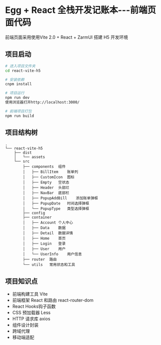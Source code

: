 # Egg + React 全栈开发记账本---前端页面代码

前端页面采用使用Vite 2.0 + React + ZarmUI 搭建 H5 开发环境


## 项目启动

```bash
# 进入项目文件夹
cd react-vite-h5

# 安装依赖
cnpm install

# 项目运行
npm run dev
使用浏览器打开http://localhost:3000/

# 前端项目打包
npm run build
```
## 项目结构树
```
.
└── react-vite-h5
    ├── dist
    │   └── assets
    └── src
        ├── components  组件
        │   ├── BillItem	账单列
        │   ├── CustomIcon	图标
        │   ├── Empty	空状态
        │   ├── Header	头部烂
        │   ├── NavBar	底部栏
        │   ├── PopupAddBill	添加账单弹框
        │   ├── PopupDate	时间选择弹框
        │   └── PopupType	类型选择弹框
        ├── config
        ├── container
        │   ├── Account	个人中心
        │   ├── Data	数据
        │   ├── Detail	数据详情
        │   ├── Home	首页
        │   ├── Login	登录
        │   ├── User	用户
        │   └── UserInfo	用户信息
        ├── router	路由
        └── utils	常用状态和工具
```
## 项目知识点
- 前端构建工具 Vite
- 前端框架 React 和路由 react-router-dom
- React Hooks钩子函数
- CSS 预加载器 Less
- HTTP 请求库 axios
- 组件设计封装
- 跨域代理
- 移动端适配

